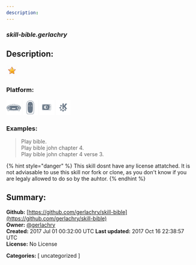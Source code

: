 ```yaml
---
description: 
---
```


### _skill-bible.gerlachry_  
## Description:  
  
  
![](../.gitbook/assets/star.png)  
  
### Platform:  
 ![Mark I](../.gitbook/assets/mark-1-icon.png)  ![Mark II](../.gitbook/assets/mark-2-icon.png)  ![Picroft](../.gitbook/assets/picroft-icon.png)  ![plasmoid](../.gitbook/assets/kde.png)   
### Examples:  
> Play bible.  
> Play bible john chapter 4.  
> Play bible john chapter 4 verse 3.  
  
{% hint style="danger" %}
This skill dosnt have any license attatched. It is not adviasable to use this skill nor fork or clone, as you don't know if you are legaly allowed to do so by the auhtor.
{% endhint %}
  
## Summary:  
**Github:** [https://github.com/gerlachry/skill-bible](https://github.com/gerlachry/skill-bible)  
**Owner:** [@gerlachry](https://github.com/gerlachry)  
**Created:** 2017 Jul 01 00:32:00 UTC  **Last updated:** 2017 Oct 16 22:38:57 UTC  
**License:** No License  
  
**Categories:** [ uncategorized ]   
